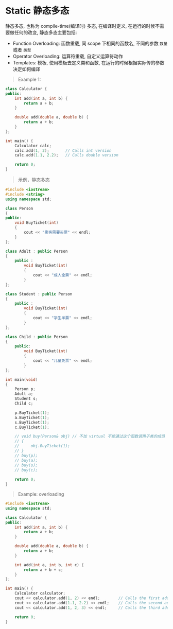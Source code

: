 
&emsp;
# Static 静态多态
静态多态, 也称为 compile-time(编译时) 多态, 在编译时定义, 在运行的时候不需要做任何的改变, 静态多态主要包括:
- Function Overloading: 函数重载, 同 scope 下相同的函数名, 不同的参数 `数量` 或者 `类型`
- Operator Overloading: 运算符重载, 自定义运算符动作
- Templates: 模板, 使用模板去定义类和函数, 在运行的时候根据实际传的参数决定如何编译

>Example 1:
```c++
class Calculator {
public:
    int add(int a, int b) {
        return a + b;
    }

    double add(double a, double b) {
        return a + b;
    }
};

int main() {
    Calculator calc;
    calc.add(1, 2);       // Calls int version
    calc.add(1.1, 2.2);   // Calls double version

    return 0;
}
```

>示例，静态多态
```c++
#include <iostream>
#include <string>
using namespace std;

class Person 
{
public:
    void BuyTicket(int)
    {   
        cout << "乘客需要买票" << endl;
    }   
};

class Adult : public Person
{
    public :
        void BuyTicket(int)
        {
            cout << "成人全票" << endl;
        }
};

class Student : public Person
{
    public :
        void BuyTicket(int)
        {
            cout << "学生半票" << endl;
        }
};

class Child : public Person
{
    public:
        void BuyTicket(int)
        {   
            cout << "儿童免票" << endl;
        }   
};

int main(void)
{
    Person p;
    Adult a;
    Student s;
    Child c;

    p.BuyTicket(1);
    a.BuyTicket(1);
    s.BuyTicket(1);
    c.BuyTicket(1);

    // void buy(Person& obj) // 不加 virtual 不能通过这个函数调用子类的成员
    // {
    //     obj.BuyTicket(1);   
    // }
    // buy(p);
    // buy(a);
    // buy(s);
    // buy(c);
    
    return 0;
}
```
>Example: overloading
```c++
#include <iostream>
using namespace std;

class Calculator {
public:
    int add(int a, int b) {
        return a + b;
    }

    double add(double a, double b) {
        return a + b;
    }

    int add(int a, int b, int c) {
        return a + b + c;
    }
};

int main() {
    Calculator calculator;
    cout << calculator.add(1, 2) << endl;        // Calls the first add method
    cout << calculator.add(1.1, 2.2) << endl;    // Calls the second add method
    cout << calculator.add(1, 2, 3) << endl;     // Calls the third add method

    return 0;
}

```

